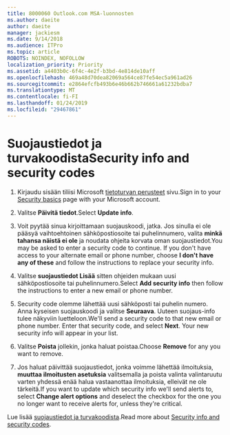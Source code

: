 ```yaml
---
title: 8000060 Outlook.com MSA-luonnosten
ms.author: daeite
author: daeite
manager: jackiesm
ms.date: 9/14/2018
ms.audience: ITPro
ms.topic: article
ROBOTS: NOINDEX, NOFOLLOW
localization_priority: Priority
ms.assetid: a4403b0c-6f4c-4e2f-b3bd-4e814de10aff
ms.openlocfilehash: 469a48d70dea82069a564ce87fe54ec5a961ad26
ms.sourcegitcommit: e2864efcfb493b6e46b662b746661a61232bdba7
ms.translationtype: MT
ms.contentlocale: fi-FI
ms.lasthandoff: 01/24/2019
ms.locfileid: "29467861"
---
```

# <a name="security-info-and-security-codes"></a><span data-ttu-id="e162e-102">Suojaustiedot ja turvakoodista</span><span class="sxs-lookup"><span data-stu-id="e162e-102">Security info and security codes</span></span>

1. <span data-ttu-id="e162e-103">Kirjaudu sisään tiliisi Microsoft [tietoturvan perusteet](https://account.microsoft.com/security) sivu.</span><span class="sxs-lookup"><span data-stu-id="e162e-103">Sign in to your [Security basics](https://account.microsoft.com/security) page with your Microsoft account.</span></span> 
    
2. <span data-ttu-id="e162e-104">Valitse **Päivitä tiedot**.</span><span class="sxs-lookup"><span data-stu-id="e162e-104">Select **Update info**.</span></span> 
    
3. <span data-ttu-id="e162e-p101">Voit pyytää sinua kirjoittamaan suojauskoodi, jatka. Jos sinulla ei ole pääsyä vaihtoehtoinen sähköpostiosoite tai puhelinnumero, valita **minkä tahansa näistä ei ole** ja noudata ohjeita korvata oman suojaustiedot.</span><span class="sxs-lookup"><span data-stu-id="e162e-p101">You may be asked to enter a security code to continue. If you don't have access to your alternate email or phone number, choose **I don't have any of these** and follow the instructions to replace your security info.</span></span> 
    
4. <span data-ttu-id="e162e-107">Valitse **suojaustiedot Lisää** sitten ohjeiden mukaan uusi sähköpostiosoite tai puhelinnumero.</span><span class="sxs-lookup"><span data-stu-id="e162e-107">Select **Add security info** then follow the instructions to enter a new email or phone number.</span></span> 
    
5. <span data-ttu-id="e162e-p102">Security code olemme lähettää uusi sähköposti tai puhelin numero. Anna kyseisen suojauskoodi ja valitse **Seuraava**. Uuteen suojaus-info tulee näkyviin luetteloon.</span><span class="sxs-lookup"><span data-stu-id="e162e-p102">We'll send a security code to that new email or phone number. Enter that security code, and select **Next**. Your new security info will appear in your list.</span></span> 
    
6. <span data-ttu-id="e162e-111">Valitse **Poista** jollekin, jonka haluat poistaa.</span><span class="sxs-lookup"><span data-stu-id="e162e-111">Choose **Remove** for any you want to remove.</span></span> 
    
7. <span data-ttu-id="e162e-112">Jos haluat päivittää suojaustiedot, jonka voimme lähettää ilmoituksia, **muuttaa ilmoitusten asetuksia** valitsemalla ja poista valinta valintaruutu varten yhdessä enää halua vastaanottaa ilmoituksia, elleivät ne ole tärkeitä.</span><span class="sxs-lookup"><span data-stu-id="e162e-112">If you want to update which security info we'll send alerts to, select **Change alert options** and deselect the checkbox for the one you no longer want to receive alerts for, unless they're critical.</span></span> 
    
<span data-ttu-id="e162e-113">Lue lisää [suojaustiedot ja turvakoodista](https://support.microsoft.com/help/12428/).</span><span class="sxs-lookup"><span data-stu-id="e162e-113">Read more about [Security info and security codes](https://support.microsoft.com/help/12428/).</span></span>
  

